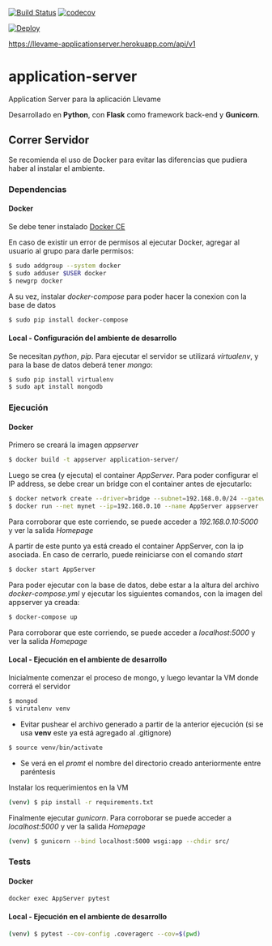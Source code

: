[![Build Status](https://travis-ci.org/llevame/application-server.svg?branch=master)](https://travis-ci.org/llevame/application-server) [![codecov](https://codecov.io/gh/llevame/application-server/branch/master/graph/badge.svg)](https://codecov.io/gh/llevame/application-server)

[![Deploy](https://www.herokucdn.com/deploy/button.svg)](https://heroku.com/deploy)

https://llevame-applicationserver.herokuapp.com/api/v1

# application-server

Application Server para la aplicación Llevame

Desarrollado en **Python**, con **Flask** como framework back-end y **Gunicorn**.

## Correr Servidor

Se recomienda el uso de Docker para evitar las diferencias que pudiera haber al instalar el ambiente.

### Dependencias

#### Docker
Se debe tener instalado [Docker CE](https://store.docker.com/search?offering=community&type=edition) 

En caso de existir un error de permisos al ejecutar Docker, agregar al usuario al grupo para darle permisos:
```bash
$ sudo addgroup --system docker
$ sudo adduser $USER docker
$ newgrp docker
```

A su vez, instalar *docker-compose* para poder hacer la conexion con la base de datos
```bash
$ sudo pip install docker-compose	
```

#### Local - Configuración del ambiente de desarrollo
Se necesitan *python*, *pip*.
Para ejecutar el servidor se utilizará *virtualenv*, y para la base de datos deberá tener *mongo*:
```bash
$ sudo pip install virtualenv
$ sudo apt install mongodb
```


### Ejecución

#### Docker
Primero se creará la imagen *appserver*
```bash
$ docker build -t appserver application-server/
```

Luego se crea (y ejecuta) el container *AppServer*. Para poder configurar el IP address, 
se debe crear un bridge con el container antes de ejecutarlo:
```bash
$ docker network create --driver=bridge --subnet=192.168.0.0/24 --gateway=192.168.0.1 mynet
$ docker run --net mynet --ip=192.168.0.10 --name AppServer appserver
```

Para corroborar que este corriendo, se puede acceder a *192.168.0.10:5000* y ver la salida _Homepage_

A partir de este punto ya está creado el container AppServer, con la ip asociada. En caso de cerrarlo, 
puede reiniciarse con el comando _start_
```bash
$ docker start AppServer
```

Para poder ejecutar con la base de datos, debe estar a la altura del archivo *docker-compose.yml* y ejecutar 
los siguientes comandos, con la imagen del appserver ya creada:
```bash
$ docker-compose up
```
Para corroborar que este corriendo, se puede acceder a *localhost:5000* y ver la salida _Homepage_


#### Local - Ejecución en el ambiente de desarrollo
Inicialmente comenzar el proceso de mongo, y luego levantar la VM donde correrá el servidor
```bash
$ mongod
$ virutalenv venv
```
+ Evitar pushear el archivo generado a partir de la anterior ejecución (si se usa **venv** este ya está agregado al .gitignore)
 
```bash
$ source venv/bin/activate
```
+ Se verá en el *promt* el nombre del directorio creado anteriormente entre paréntesis

Instalar los requerimientos en la VM 
```bash
(venv) $ pip install -r requirements.txt
```

Finalmente ejecutar *gunicorn*. Para corroborar se puede acceder a *localhost:5000* y ver la salida _Homepage_
```bash
(venv) $ gunicorn --bind localhost:5000 wsgi:app --chdir src/
```

### Tests

#### Docker
```bash
docker exec AppServer pytest
```

#### Local - Ejecución en el ambiente de desarrollo
```bash
(venv) $ pytest --cov-config .coveragerc --cov=$(pwd)
```
